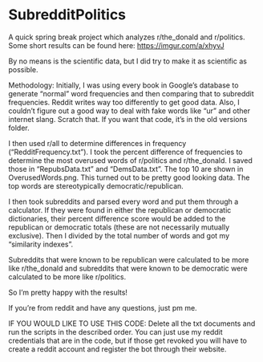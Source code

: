 # SubredditPolitics
A quick spring break project which analyzes r/the_donald and r/politics. Some short results can be found here: https://imgur.com/a/xhyvJ

By no means is the scientific data, but I did try to make it as scientific as possible.

Methodology: 
Initially, I was using every book in Google’s database to generate “normal” word frequencies and then comparing that to subreddit frequencies. Reddit writes way too differently to get good data. Also, I couldn’t figure out a good way to deal with fake words like “ur” and other internet slang. Scratch that. If you want that code, it’s in the old versions folder.

I then used r/all to determine differences in frequency (“RedditFrequency.txt”). I took the percent difference of frequencies to determine the most overused words of r/politics and r/the_donald. I saved those in “RepubsData.txt” and “DemsData.txt”. The top 10 are shown in OverusedWords.png. This turned out to be pretty good looking data. The top words are stereotypically democratic/republican.

I then took subreddits and parsed every word and put them through a calculator. If they were found in either the republican or democratic dictionaries, their percent difference score would be added to the republican or democratic totals (these are not necessarily mutually exclusive). Then I divided by the total number of words and got my “similarity indexes”.

Subreddits that were known to be republican were calculated to be more like r/the_donald and subreddits that were known to be democratic were calculated to be more like r/politics.

So I’m pretty happy with the results!

If you’re from reddit and have any questions, just pm me.

IF YOU WOULD LIKE TO USE THIS CODE:
Delete all the txt documents and run the scripts in the described order. You can just use my reddit credentials that are in the code, but if those get revoked you will have to create a reddit account and register the bot through their website.
